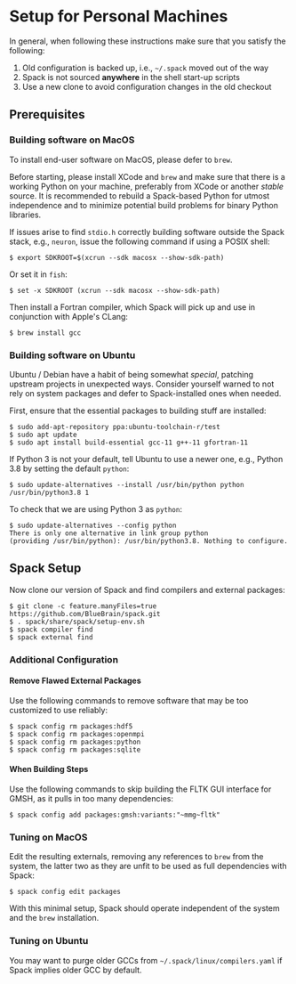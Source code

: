 # Setup for Personal Machines

In general, when following these instructions make sure that you satisfy
the following:

1. Old configuration is backed up, i.e., `~/.spack` moved out of the way
2. Spack is not sourced **anywhere** in the shell start-up scripts
3. Use a new clone to avoid configuration changes in the old checkout

## Prerequisites

### Building software on MacOS

To install end-user software on MacOS, please defer to `brew`.

Before starting, please install XCode and `brew` and make sure that there
is a working Python on your machine, preferably from XCode or another
*stable* source.
It is recommended to rebuild a Spack-based Python for utmost independence
and to minimize potential build problems for binary Python libraries.

If issues arise to find `stdio.h` correctly building software outside the
Spack stack, e.g., `neuron`, issue the following command if using a POSIX
shell:

    $ export SDKROOT=$(xcrun --sdk macosx --show-sdk-path)

Or set it in `fish`:

    $ set -x SDKROOT (xcrun --sdk macosx --show-sdk-path)

Then install a Fortran compiler, which Spack will pick up and use in
conjunction with Apple's CLang:

    $ brew install gcc

### Building software on Ubuntu

Ubuntu / Debian have a habit of being somewhat _special_, patching upstream
projects in unexpected ways.
Consider yourself warned to not rely on system packages and defer to
Spack-installed ones when needed.

First, ensure that the essential packages to building stuff are installed:

    $ sudo add-apt-repository ppa:ubuntu-toolchain-r/test
    $ sudo apt update
    $ sudo apt install build-essential gcc-11 g++-11 gfortran-11

If Python 3 is not your default, tell Ubuntu to use a newer one, e.g.,
Python 3.8 by setting the default `python`:

    $ sudo update-alternatives --install /usr/bin/python python /usr/bin/python3.8 1

To check that we are using Python 3 as `python`:

    $ sudo update-alternatives --config python
    There is only one alternative in link group python
    (providing /usr/bin/python): /usr/bin/python3.8. Nothing to configure.

## Spack Setup

Now clone our version of Spack and find compilers and external packages:

    $ git clone -c feature.manyFiles=true https://github.com/BlueBrain/spack.git
    $ . spack/share/spack/setup-env.sh
    $ spack compiler find
    $ spack external find

### Additional Configuration

#### Remove Flawed External Packages

Use the following commands to remove software that may be too customized to
use reliably:

    $ spack config rm packages:hdf5
    $ spack config rm packages:openmpi
    $ spack config rm packages:python
    $ spack config rm packages:sqlite

#### When Building Steps

Use the following commands to skip building the FLTK GUI interface for
GMSH, as it pulls in too many dependencies:

    $ spack config add packages:gmsh:variants:"~mmg~fltk"

### Tuning on MacOS

Edit the resulting externals, removing any references to `brew` from the
system, the latter two as they are unfit to be used as full dependencies
with Spack:

    $ spack config edit packages

With this minimal setup, Spack should operate independent of the system and
the `brew` installation.

### Tuning on Ubuntu

You may want to purge older GCCs from `~/.spack/linux/compilers.yaml` if
Spack implies older GCC by default.
